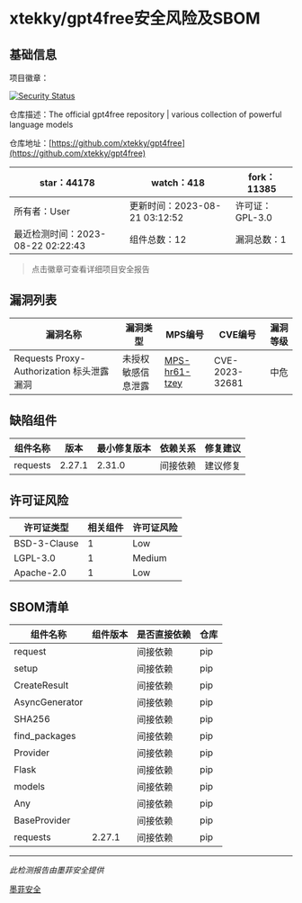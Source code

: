 # xtekky/gpt4free安全风险及SBOM

## 基础信息

项目徽章：

[![Security Status](https://www.murphysec.com/platform3/v31/badge/1693690089648320512.svg)](https://www.murphysec.com/console/report/1693690088511664128/1693690089648320512)

仓库描述：The official gpt4free repository | various collection of powerful language models

仓库地址：[https://github.com/xtekky/gpt4free](https://github.com/xtekky/gpt4free)

| star：44178 | watch：418 | fork：11385 |
| ----------- | -------------- | ------------ |
| 所有者：User | 更新时间：2023-08-21 03:12:52 | 许可证：GPL-3.0 |
| 最近检测时间：2023-08-22 02:22:43 | 组件总数：12 | 漏洞总数：1 |

> 点击徽章可查看详细项目安全报告



## 漏洞列表

| 漏洞名称 | 漏洞类型 | MPS编号 | CVE编号 | 漏洞等级 |
| ------- | ------ | ------- | ------ | ----- |
|Requests Proxy-Authorization 标头泄露漏洞|未授权敏感信息泄露|[MPS-hr61-tzey](https://www.oscs1024.com/hd/MPS-hr61-tzey)|CVE-2023-32681|中危|




## 缺陷组件

| 组件名称 | 版本 | 最小修复版本 | 依赖关系 | 修复建议 |
| -------- | ---- | ------------ | -------- | -------- |
|requests|2.27.1|2.31.0|间接依赖|建议修复|C:0|H:0|M:1|L:0|




## 许可证风险

| 许可证类型 | 相关组件 | 许可证风险 |
| ---------- | -------- | ---------- |
|BSD-3-Clause|1|Low|
|LGPL-3.0|1|Medium|
|Apache-2.0|1|Low|




## SBOM清单

| 组件名称 | 组件版本 | 是否直接依赖 | 仓库 |
| -------- | -------- | ------------ | ---- |
|request||间接依赖|pip|
|setup||间接依赖|pip|
|CreateResult||间接依赖|pip|
|AsyncGenerator||间接依赖|pip|
|SHA256||间接依赖|pip|
|find_packages||间接依赖|pip|
|Provider||间接依赖|pip|
|Flask||间接依赖|pip|
|models||间接依赖|pip|
|Any||间接依赖|pip|
|BaseProvider||间接依赖|pip|
|requests|2.27.1|间接依赖|pip|


------

*此检测报告由墨菲安全提供*

[墨菲安全](www.murphysec.com)